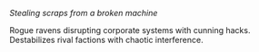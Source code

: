 *Stealing scraps from a broken machine*

Rogue ravens disrupting corporate systems with cunning hacks.
Destabilizes rival factions with chaotic interference.